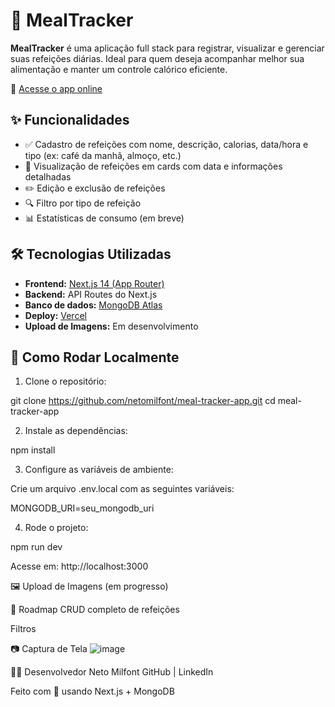 # 🥗 MealTracker

**MealTracker** é uma aplicação full stack para registrar, visualizar e gerenciar suas refeições diárias. Ideal para quem deseja acompanhar melhor sua alimentação e manter um controle calórico eficiente.

🔗 [Acesse o app online](https://my-meals-app.vercel.app/)

## ✨ Funcionalidades

- ✅ Cadastro de refeições com nome, descrição, calorias, data/hora e tipo (ex: café da manhã, almoço, etc.)
- 📅 Visualização de refeições em cards com data e informações detalhadas
- ✏️ Edição e exclusão de refeições
- 🔍 Filtro por tipo de refeição
- 📊 Estatísticas de consumo (em breve)

## 🛠️ Tecnologias Utilizadas

- **Frontend:** [Next.js 14 (App Router)](https://nextjs.org/)
- **Backend:** API Routes do Next.js
- **Banco de dados:** [MongoDB Atlas](https://www.mongodb.com/atlas)
- **Deploy:** [Vercel](https://vercel.com/)
- **Upload de Imagens:** Em desenvolvimento

## 🧪 Como Rodar Localmente

1. Clone o repositório:

git clone https://github.com/netomilfont/meal-tracker-app.git
cd meal-tracker-app

2. Instale as dependências:
   
npm install

3. Configure as variáveis de ambiente:

Crie um arquivo .env.local com as seguintes variáveis:

MONGODB_URI=seu_mongodb_uri

4. Rode o projeto:

npm run dev

Acesse em: http://localhost:3000

🖼️ Upload de Imagens (em progresso)

📌 Roadmap
 CRUD completo de refeições

 Filtros

📷 Captura de Tela
![image](https://github.com/user-attachments/assets/5db921fd-38ff-4f8e-bd76-d70c2a0f1ba8)


👨‍💻 Desenvolvedor
Neto Milfont
GitHub | LinkedIn

Feito com 💚 usando Next.js + MongoDB

